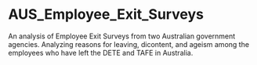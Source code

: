 # AUS_Employee_Exit_Surveys
An analysis of Employee Exit Surveys from two Australian government agencies.
Analyzing reasons for leaving, dicontent, and ageism among the employees who have left the DETE and TAFE in Australia.
